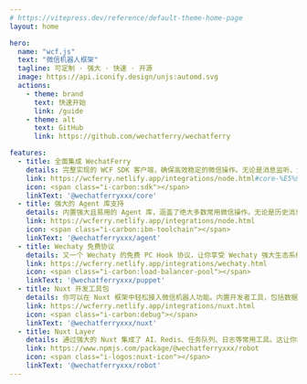 ```yaml
---
# https://vitepress.dev/reference/default-theme-home-page
layout: home

hero:
  name: "wcf.js"
  text: "微信机器人框架"
  tagline: 可定制 · 强大 · 快速 · 开源
  image: https://api.iconify.design/unjs:automd.svg
  actions:
    - theme: brand
      text: 快速开始
      link: /guide
    - theme: alt
      text: GitHub
      link: https://github.com/wechatferry/wechatferry

features:
  - title: 全面集成 WechatFerry
    details: 完整实现的 WCF SDK 客户端，确保高效稳定的微信操作。无论是消息监听、消息发送还是群聊操作，这个框架都为你提供了一站式的解决方案。
    link: https://wcferry.netlify.app/integrations/node.html#core-%E5%92%8C-sdk
    icon: <span class="i-carbon:sdk"></span>
    linkText: '@wechatferryxxx/core'
  - title: 强大的 Agent 库支持
    details: 内置强大且易用的 Agent 库，涵盖了绝大多数常用微信操作。无论是历史消息、数据库操作还是复杂的业务逻辑处理，这个库都能帮助你轻松实现。
    link: https://wcferry.netlify.app/integrations/node.html
    icon: <span class="i-carbon:ibm-toolchain"></span>
    linkText: '@wechatferryxxx/agent'
  - title: Wechaty 免费协议
    details: 又一个 Wechaty 的免费 PC Hook 协议，让你享受 Wechaty 强大生态系统带来的便利，快速扩展你的微信机器人的功能。
    link: https://wcferry.netlify.app/integrations/wechaty.html
    icon: <span class="i-carbon:load-balancer-pool"></span>
    linkText: '@wechatferryxxx/puppet'
  - title: Nuxt 开发工具包
    details: 你可以在 Nuxt 框架中轻松接入微信机器人功能。内置开发者工具，包括数据库管理、机器人技能列表以及日志记录，帮助你快速构建和调试应用。
    link: https://wcferry.netlify.app/integrations/nuxt.html
    icon: <span class="i-carbon:debug"></span>
    linkText: '@wechatferryxxx/nuxt'
  - title: Nuxt Layer
    details: 通过强大的 Nuxt 集成了 AI、Redis、任务队列、日志等常用工具。这让你的微信机器人不仅具备强大的处理能力，还能高效管理数据与任务，确保系统稳定可靠。
    link: https://www.npmjs.com/package/@wechatferryxxx/robot
    icon: <span class="i-logos:nuxt-icon"></span>
    linkText: '@wechatferryxxx/robot'
---
```

